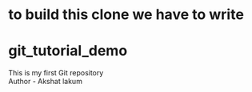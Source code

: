 # to build this clone we have to write 
 # git_tutorial_demo
This is my first Git repository
<br>
Author - Akshat lakum
